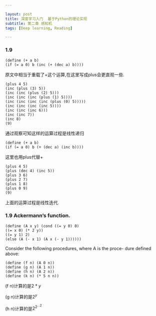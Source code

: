 ```yaml
---

layout: post
title: 深度学习入门  基于Python的理论实现
subtitle: 第二章 感知机
tags: [Deep learning, Reading]

---
```


<head>
    <script src="https://cdn.mathjax.org/mathjax/latest/MathJax.js?config=TeX-AMS-MML_HTMLorMML" type="text/javascript"></script>
    <script type="text/x-mathjax-config">
        MathJax.Hub.Config({
            tex2jax: {
            skipTags: ['script', 'noscript', 'style', 'textarea', 'pre'],
            inlineMath: [['$','$']]
            }
        });
    </script>
</head>


### 1.9 

```
(define (+ a b)
(if (= a 0) b (inc (+ (dec a) b))))
```
原文中相当于重载了+这个运算,在这里写成plus会更直观一些.

```
(plus 4 5)
(inc (plus (3) 5))
(inc (inc (plus (2) 5)))
(inc (inc (inc (plus (1) 5))))
(inc (inc (inc (inc (plus (0) 5)))))
(inc (inc (inc (inc 5))))
(inc (inc (inc 6)))
(inc (inc 7))
(inc 8)
(9)
```
通过观察可知这样的运算过程是线性递归

```
(define (+ a b)
(if (= a 0) b (+ (dec a) (inc b))))
```

这里也用plus代替+
```
(plus 4 5)
(plus (dec 4) (inc 5))
(plus 3 6)
(plus 2 7)
(plus 1 8)
(plus 0 9)
(9)
```
上面的运算过程是线性迭代.


### 1.9 Ackermann’s function.

```
(define (A x y) (cond ((= y 0) 0)
((= x 0) (* 2 y))
((= y 1) 2)
(else (A (- x 1) (A x (- y 1))))))
```

Consider the following procedures, where A is the proce- dure defined above:
```
(define (f n) (A 0 n)) 
(define (g n) (A 1 n)) 
(define (h n) (A 2 n))
(define (k n) (* 5 n n))
```

(f n)计算的是$2*y$

(g n)计算的是$2^{y}$

(h n)计算的是$2^{2^{\dots2}}$
